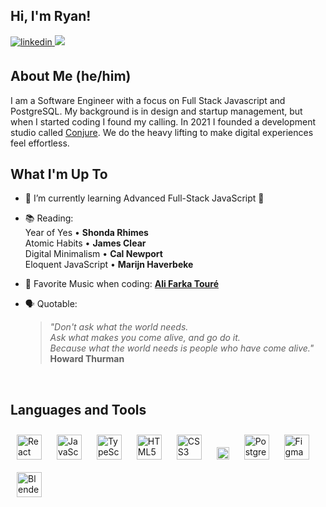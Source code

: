 ## Hi, I'm Ryan!  
  
<a href="https://linkedin.com/in/ryan-smith-219614230" target="_blank">
  <img src=https://img.shields.io/badge/linkedin-%231E77B5.svg?&style=for-the-badge&logo=linkedin&logoColor=white alt=linkedin style="margin-bottom: 5px;" />
</a>
<a href="mailto:ryan@conjure.company">
  <img src="https://img.shields.io/badge/email-EA4335?style=for-the-badge&logo=gmail&logoColor=fff">
</a>

## About Me (he/him)
 
I am a Software Engineer with a focus on Full Stack Javascript and PostgreSQL. My background is in design and startup management, but when I started coding I found my calling. In 2021 I founded a development studio called [Conjure](https://conjure.company). We do the heavy lifting to make digital experiences feel effortless.  

## What I'm Up To

- 🧠 I’m currently learning Advanced Full-Stack JavaScript 🚀
  

- 📚 Reading:<br/>
Year of Yes • **Shonda Rhimes**<br/>
Atomic Habits • **James Clear**<br/>
Digital Minimalism • **Cal Newport**<br/>
Eloquent JavaScript • **Marijn Haverbeke**
  

- 🎵 Favorite Music when coding: [**Ali Farka Touré**](https://open.spotify.com/artist/3mNygoyrEKLgo6sx0MzwOL?si=dq-Qdv3uT0mltJ2bRNPE7g)
  

- 🗣 Quotable: 
  > *"Don't ask what the world needs.<br/>
    Ask what makes you come alive, and go do it.<br/>
    Because what the world needs is people who have come alive."*<br />
    **Howard Thurman**
    
<br/>  


## Languages and Tools  
<div>
<img style="margin: 10px" src="https://profilinator.rishav.dev/skills-assets/react-original-wordmark.svg" alt="React" height="40" /> 
<img style="margin: 10px" src="https://profilinator.rishav.dev/skills-assets/javascript-original.svg" alt="JavaScript" height="40" />
<img style="margin: 10px" src="https://profilinator.rishav.dev/skills-assets/typescript-original.svg" alt="TypeScript" height="40" />
<img style="margin: 10px" src="https://profilinator.rishav.dev/skills-assets/html5-original-wordmark.svg" alt="HTML5" height="40" />
<img style="margin: 10px" src="https://profilinator.rishav.dev/skills-assets/css3-original-wordmark.svg" alt="CSS3" height="40" />
<img style="margin: 10px" src="https://raw.githubusercontent.com/Thomas-George-T/Thomas-George-T/master/assets/aws.svg" alt="AWS" height="20" />
<img style="margin: 10px" src="https://user-images.githubusercontent.com/24623425/36042969-f87531d4-0d8a-11e8-9dee-e87ab8c6a9e3.png" alt="PostgreSQL" height="40" />
<img style="margin: 10px" src="https://profilinator.rishav.dev/skills-assets/figma-icon.svg" alt="Figma" height="40" />
<img style="margin: 10px" src="https://profilinator.rishav.dev/skills-assets/blender_community_badge_white.svg" alt="Blender" height="40" />


</div>
<br />

